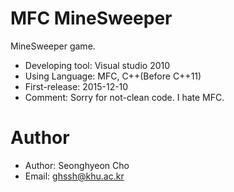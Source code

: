 MFC MineSweeper
===============
MineSweeper game.
- Developing tool: Visual studio 2010
- Using Language: MFC, C++(Before C++11)
- First-release: 2015-12-10
- Comment: Sorry for not-clean code. I hate MFC.


Author
=========
- Author: Seonghyeon Cho
- Email: ghssh@khu.ac.kr
